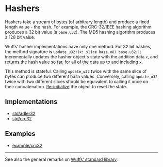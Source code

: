 # Hashers

Hashers take a stream of bytes (of arbitrary length) and produce a fixed length
value - the hash. For example, the CRC-32/IEEE hashing algorithm produces a 32
bit value (a `base.u32`). The MD5 hashing algorithm produces a 128 bit value.

Wuffs' hasher implementations have only one method. For 32 bit hashes, the
method signature is `update_u32!(x: slice base.u8) base.u32`. It incrementally
updates the hasher object's state with the addition data `x`, and returns the
hash value so far, for all of the data up to and including `x`.

This method is stateful. Calling `update_u32` twice with the same slice of
bytes can produce two different hash values. Conversely, calling `update_u32`
twice with two different slices should be equivalent to calling it once on
their concatenation. [Re-initialize](/doc/note/initialization.md) the object to
reset the state.


## Implementations

- [std/adler32](/std/adler32)
- [std/crc32](/std/crc32)


## Examples

- [example/crc32](/example/crc32)


---

See also the general remarks on [Wuffs' standard library](/doc/std/README.md).
